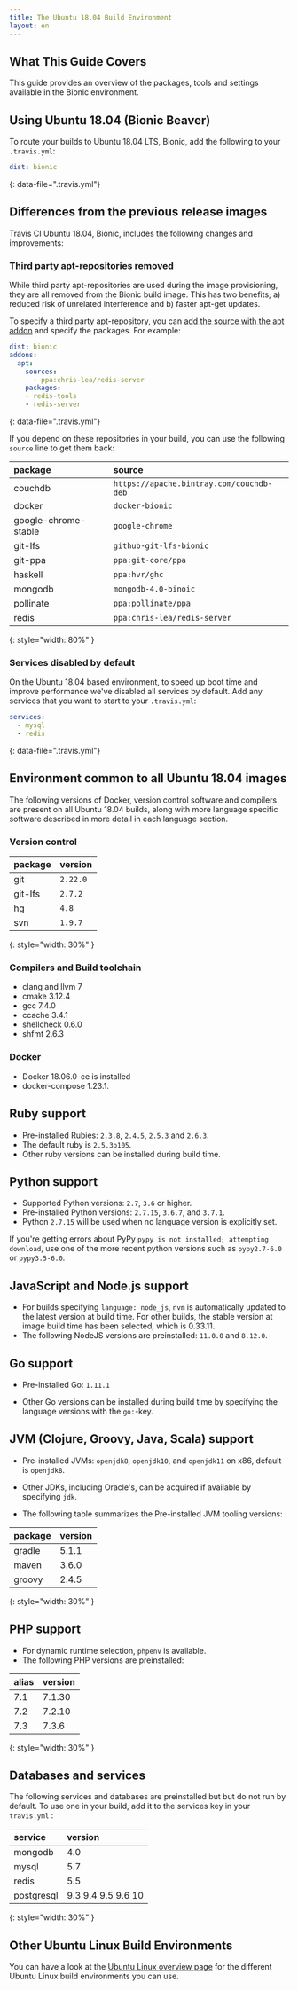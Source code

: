 ```yaml
---
title: The Ubuntu 18.04 Build Environment
layout: en
---
```


## What This Guide Covers

This guide provides an overview of the packages, tools and settings available in the Bionic environment.

## Using Ubuntu 18.04 (Bionic Beaver)

To route your builds to Ubuntu 18.04 LTS, Bionic, add the following to your `.travis.yml`:

```yaml
dist: bionic
```
{: data-file=".travis.yml"}


## Differences from the previous release images

Travis CI Ubuntu 18.04, Bionic, includes the following changes and improvements:

### Third party apt-repositories removed

While third party apt-repositories are used during the image provisioning, they are all removed from the Bionic build image. This has two benefits; a) reduced risk of unrelated interference and b) faster apt-get updates.

To specify a third party apt-repository, you can [add the source with the apt addon](/user/installing-dependencies/#adding-apt-sources) and specify the packages. For example:

```yaml
dist: bionic
addons:
  apt:
    sources:
      - ppa:chris-lea/redis-server
    packages:
    - redis-tools
    - redis-server
```
{: data-file=".travis.yml"}

If you depend on these repositories in your build, you can use the following `source` line to get them back:

| package              | source                       |
|:---------------------|:-----------------------------|
| couchdb              | `https://apache.bintray.com/couchdb-deb`         |
| docker               | `docker-bionic`              |
| google-chrome-stable | `google-chrome`              |
| git-lfs              | `github-git-lfs-bionic`      |
| git-ppa              | `ppa:git-core/ppa`           |
| haskell              | `ppa:hvr/ghc`                |
| mongodb              | `mongodb-4.0-binoic`         |
| pollinate            | `ppa:pollinate/ppa`          |
| redis                | `ppa:chris-lea/redis-server` |
{: style="width: 80%" }

### Services disabled by default

On the Ubuntu 18.04 based environment, to speed up boot time and improve performance we've disabled all services by default.
Add any services that you want to start to your `.travis.yml`:


```yaml
services:
  - mysql
  - redis
```
{: data-file=".travis.yml"}

## Environment common to all Ubuntu 18.04 images

The following versions of Docker, version control software and compilers are present on all Ubuntu 18.04 builds, along with more language specific software described in more detail in each language section.


### Version control

| package | version  |
|:--------|:---------|
| git     | `2.22.0` |
| git-lfs | `2.7.2`  |
| hg      | `4.8`    |
| svn     | `1.9.7`  |
{: style="width: 30%" }

### Compilers and Build toolchain

* clang and llvm 7
* cmake 3.12.4
* gcc 7.4.0
* ccache 3.4.1
* shellcheck 0.6.0
* shfmt 2.6.3

### Docker

* Docker 18.06.0-ce is installed
* docker-compose 1.23.1.

## Ruby support

* Pre-installed Rubies: `2.3.8`, `2.4.5`, `2.5.3` and `2.6.3`.
* The default ruby is `2.5.3p105`.
* Other ruby versions can be installed during build time.

## Python support

* Supported Python versions: `2.7`, `3.6` or higher.
* Pre-installed Python versions: `2.7.15`, `3.6.7`, and `3.7.1`.
* Python `2.7.15` will be used when no language version is explicitly set.

If you're getting errors about PyPy `pypy is not installed; attempting download`, use one of the more recent python versions such as `pypy2.7-6.0` or `pypy3.5-6.0`.

## JavaScript and Node.js support

* For builds specifying `language: node_js`, `nvm` is automatically updated to the latest version at build time. For other builds, the stable version at image build time has been selected, which is 0.33.11.
* The following NodeJS versions are preinstalled: `11.0.0` and `8.12.0`.

## Go support

* Pre-installed Go: `1.11.1`

* Other Go versions can be installed during build time by specifying the language versions with the `go:`-key.

## JVM (Clojure, Groovy, Java, Scala) support

* Pre-installed JVMs: `openjdk8`, `openjdk10`, and `openjdk11` on x86, default
is `openjdk8`. 

* Other JDKs, including Oracle's, can be acquired if available by specifying `jdk`.

* The following table summarizes the Pre-installed JVM tooling versions:

| package | version |
|:--------|:--------|
| gradle  | 5.1.1   |
| maven   | 3.6.0   |
| groovy  | 2.4.5   |
{: style="width: 30%" }

## PHP support

* For dynamic runtime selection, `phpenv` is available.
* The following PHP versions are preinstalled:

| alias  | version  |
| :----- | :------- |
| 7.1    | 7.1.30   |
| 7.2    | 7.2.10   |
| 7.3    | 7.3.6    |
{: style="width: 30%" }

## Databases and services

The following services and databases are preinstalled but but do not run by default.
To use one in your build, add it to the services key in your `travis.yml` :

| service    | version        |
|:-----------|:---------------|
| mongodb    | 4.0            |
| mysql      | 5.7            |
| redis      | 5.5            |
| postgresql | 9.3 9.4 9.5 9.6 10 |
{: style="width: 30%" }

## Other Ubuntu Linux Build Environments

You can have a look at the [Ubuntu Linux overview page]() for the different Ubuntu Linux build environments you can use.
